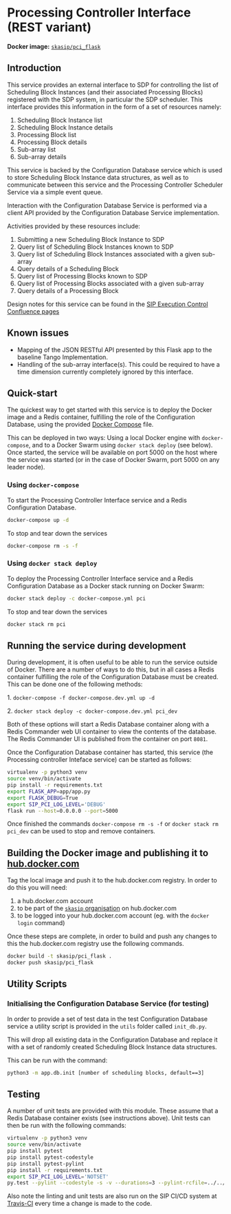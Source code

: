 # Processing Controller Interface (REST variant)

**Docker image:**
[`skasip/pci_flask`](https://hub.docker.com/r/skasip/pci_flask)

## Introduction

This service provides an external interface to SDP for controlling the list of
Scheduling Block Instances (and their associated Processing Blocks) registered
with the SDP system, in particular the SDP scheduler. This interface
provides this information in the form of a set of resources namely:

1. Scheduling Block Instance list
2. Scheduling Block Instance details
3. Processing Block list
4. Processing Block details
5. Sub-array list
6. Sub-array details

This service is backed by the Configuration Database service which is used
to store Scheduling Block Instance data structures, as well as to communicate
between this service and the Processing Controller Scheduler Service via
a simple event queue.

Interaction with the Configuration Database Service is performed via a
client API provided by the Configuration Database Service implementation.

Activities provided by these resources include:

1. Submitting a new Scheduling Block Instance to SDP
2. Query list of Scheduling Block Instances known to SDP
3. Query list of Scheduling Block Instances associated with a given sub-array
4. Query details of a Scheduling Block
5. Query list of Processing Blocks known to SDP
6. Query list of Processing Blocks associated with a given sub-array
7. Query details of a Processing Block

Design notes for this service can be found in the
[SIP Execution Control Confluence pages](https://confluence.ska-sdp.org/display/WBS/SIP%3A+%5BEC%5D+Processing+Controller+Interface+Service)

## Known issues

- Mapping of the JSON RESTful API presented by this Flask app to the
  baseline Tango Implementation.
- Handling of the sub-array interface(s). This could be required to have a
  time dimension currently completely ignored by this interface.

## Quick-start

The quickest way to get started with this service is to deploy the Docker
image and a Redis container, fulfilling the role of the Configuration Database,
using the provided [Docker Compose](https://docs.docker.com/compose/) file.

This can be deployed in two ways: Using a local Docker engine with
`docker-compose`, and to a Docker Swarm using `docker stack deploy` (see below).
Once started, the service will be available on port 5000 on the host where
the service was started (or in the case of Docker Swarm, port 5000 on
any leader node).

### Using `docker-compose`

To start the Processing Controller Interface service and a Redis Configuration
Database.

```bash
docker-compose up -d
```

To stop and tear down the services

```bash
docker-compose rm -s -f
```

### Using `docker stack deploy`

To deploy the Processing Controller Interface service and a Redis Configuration
Database as a Docker stack running on Docker Swarm:

```bash
docker stack deploy -c docker-compose.yml pci
```

To stop and tear down the services

```bash
docker stack rm pci
```

## Running the service during development

During development, it is often useful to be able to run the service
outside of Docker. There are a number of ways to do this, but in all cases
a Redis container fulfilling the role of the Configuration Database must be
created. This can be done one of the following methods:

1\. `docker-compose -f docker-compose.dev.yml up -d`

2\. `docker stack deploy -c docker-compose.dev.yml pci_dev`

Both of these options will start a Redis Database container along with a
Redis Commander web UI container to view the contents of the database.
The Redis Commander UI is published from the container on port `8081`.

Once the Configuration Database container has started, this service (the
Processing controller Inteface service) can be started as follows:

```bash
virtualenv -p python3 venv
source venv/bin/activate
pip install -r requirements.txt
export FLASK_APP=app/app.py
export FLASK_DEBUG=True
export SIP_PCI_LOG_LEVEL='DEBUG'
flask run --host=0.0.0.0 --port=5000
```

Once finished the commands `docker-compose rm -s -f` or
`docker stack rm pci_dev` can be used to stop and remove containers.

## Building the Docker image and publishing it to [hub.docker.com](https://hub.docker.com/u/skasip)

Tag the local image and push it to the hub.docker.com registry.
In order to do this you will need:

1. a hub.docker.com account
1. to be part of the [`skasip` organisation](https://hub.docker.com/u/skasip)
   on hub.docker.com
1. to be logged into your hub.docker.com account (eg. with the
   `docker login` command)

Once these steps are complete, in order to build and push any changes to
this the hub.docker.com registry use the following commands.

```bash
docker build -t skasip/pci_flask .
docker push skasip/pci_flask
```

## Utility Scripts

### Initialising the Configuration Database Service (for testing)

In order to provide a set of test data in the test Configuration Database
service a utility script is provided in the `utils` folder called `init_db.py`.

This will drop all existing data in the Configuration Database and replace
it with a set of randomly created Scheduling Block Instance data structures.

This can be run with the command:

```bash
python3 -m app.db.init [number of scheduling blocks, default==3]
```

## Testing

A number of unit tests are provided with this module. These assume that a
Redis Database container exists (see instructions above). Unit tests can then
be run with the following commands:

```bash
virtualenv -p python3 venv
source venv/bin/activate
pip install pytest
pip install pytest-codestyle
pip install pytest-pylint
pip install -r requirements.txt
export SIP_PCI_LOG_LEVEL='NOTSET'
py.test --pylint --codestyle -s -v --durations=3 --pylint-rcfile=../../../../.pylintrc .
```

Also note the linting and unit tests are also run on the SIP CI/CD system at
[Travis-CI](https://travis-ci.com/SKA-ScienceDataProcessor/integration-prototype)
every time a change is made to the code.